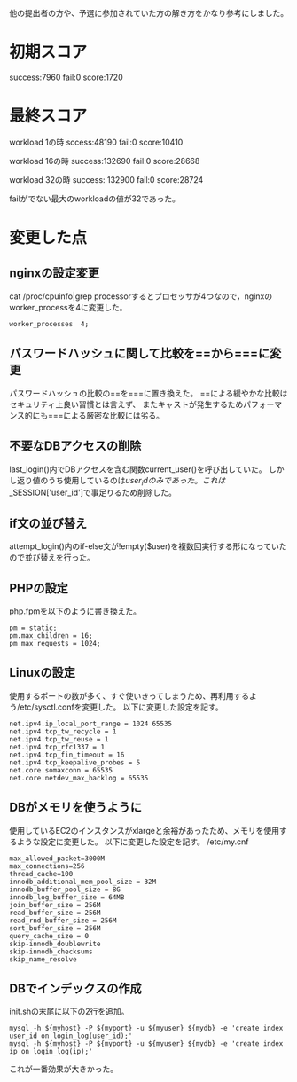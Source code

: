 他の提出者の方や、予選に参加されていた方の解き方をかなり参考にしました。

# 初期スコア
success:7960 fail:0 score:1720

# 最終スコア
workload 1の時
sccess:48190 fail:0 score:10410

workload 16の時
success:132690 fail:0 score:28668

workload 32の時
success: 132900 fail:0 score:28724

failがでない最大のworkloadの値が32であった。

# 変更した点
## nginxの設定変更
cat /proc/cpuinfo|grep processorするとプロセッサが4つなので，nginxのworker_processを4に変更した。

```
worker_processes  4;
```

## パスワードハッシュに関して比較を==から===に変更
パスワードハッシュの比較の==を===に置き換えた。 ==による緩やかな比較はセキュリティ上良い習慣とは言えず、 またキャストが発生するためパフォーマンス的にも===による厳密な比較には劣る。


## 不要なDBアクセスの削除
last_login()内でDBアクセスを含む関数current_user()を呼び出していた。
しかし返り値のうち使用しているのは$user_idのみであった。
これは$_SESSION['user_id']で事足りるため削除した。

## if文の並び替え
attempt_login()内のif-else文が!empty($user)を複数回実行する形になっていたので並び替えを行った。

## PHPの設定
php.fpmを以下のように書き換えた。

```
pm = static;
pm.max_children = 16;
pm_max_requests = 1024;
```


## Linuxの設定
使用するポートの数が多く、すぐ使いきってしまうため、再利用するよう/etc/sysctl.confを変更した。 
以下に変更した設定を記す。

```
net.ipv4.ip_local_port_range = 1024 65535
net.ipv4.tcp_tw_recycle = 1
net.ipv4.tcp_tw_reuse = 1
net.ipv4.tcp_rfc1337 = 1
net.ipv4.tcp_fin_timeout = 16
net.ipv4.tcp_keepalive_probes = 5
net.core.somaxconn = 65535
net.core.netdev_max_backlog = 65535
```

## DBがメモリを使うように
使用しているEC2のインスタンスがxlargeと余裕があったため、メモリを使用するような設定に変更した。
以下に変更した設定を記す。 /etc/my.cnf

```
max_allowed_packet=3000M
max_connections=256
thread_cache=100
innodb_additional_mem_pool_size = 32M
innodb_buffer_pool_size = 8G
innodb_log_buffer_size = 64MB
join_buffer_size = 256M
read_buffer_size = 256M
read_rnd_buffer_size = 256M
sort_buffer_size = 256M
query_cache_size = 0
skip-innodb_doublewrite
skip-innodb_checksums
skip_name_resolve
```

## DBでインデックスの作成
init.shの末尾に以下の2行を追加。

```
mysql -h ${myhost} -P ${myport} -u ${myuser} ${mydb} -e 'create index user_id on login_log(user_id);'
mysql -h ${myhost} -P ${myport} -u ${myuser} ${mydb} -e 'create index ip on login_log(ip);'
```

これが一番効果が大きかった。